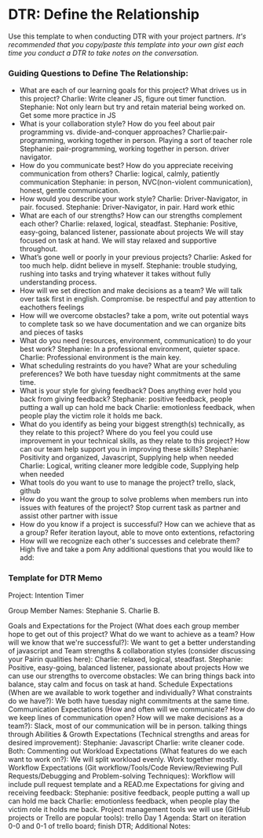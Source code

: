 # DTR: Define the Relationship

Use this template to when conducting DTR with your project partners. *It's recommended that you copy/paste this template into your own gist each time you conduct a DTR to take notes on the conversation.* 

### Guiding Questions to Define The Relationship:

* What are each of our learning goals for this project? What drives us in this project?
	Charlie: Write cleaner JS, figure out timer function.
	Stephanie: Not only learn but try and retain material being worked on. Get some more practice in JS
* What is your collaboration style? How do you feel about pair programming vs. divide-and-conquer approaches?
	Charlie:pair-programming, working together in person. Playing a sort of teacher role
	Stephanie: pair-programming, working together in person. driver navigator.
* How do you communicate best? How do you appreciate receiving communication from others?
	Charlie: logical, calmly, patiently communication
	Stephanie: in person, NVC(non-violent communication),  honest, gentle communication. 
* How would you describe your work style?
	Charlie: Driver-Navigator, in pair. focused.
	Stephanie: Driver-Navigator, in pair. Hard work ethic
* What are each of our strengths? How can our strengths complement each other?
	Charlie: relaxed, logical, steadfast.
	Stephanie: Positive, easy-going, balanced listener, passionate about projects
	We will stay focused on task at hand. We will stay relaxed and supportive throughout.
* What’s gone well or poorly in your previous projects?
	Charlie: Asked for too much help. didnt believe in myself.
	Stephanie: trouble studying, rushing into tasks and trying whatever it takes without fully understanding process.
* How will we set direction and make decisions as a team?
	We will talk over task first in english. Compromise. be respectful and pay attention to eachothers feelings
* How will we overcome obstacles?
	take a pom, write out potential ways to complete task so we have documentation and we can organize bits and pieces of tasks 
* What do you need (resources, environment, communication) to do your best work?
	Stephanie: In a professional environment, quieter space.
	Charlie: Professional environment is the main key.
* What scheduling restraints do you have? What are your scheduling preferences?
	We both have tuesday night commitments at the same time.
* What is your style for giving feedback? Does anything ever hold you back from giving feedback?
	Stephanie: positive feedback, people putting a wall up can hold me back
	Charlie: emotionless feedback, when people play the victim role it holds me back.
* What do you identify as being your biggest strength(s) technically, as they relate to this project? Where do you feel you could use improvement in your technical skills, as they relate to this project? How can our team help support you in improving these skills?
	Stephanie:  Positivity and organized, Javascript, Supplying help when needed
	Charlie:  Logical, writing cleaner more ledgible code, Supplying help when needed
* What tools do you want to use to manage the project?
	trello, slack, github
* How do you want the group to solve problems when members run into issues with features of the project?
	Stop current task as partner and assist other partner with issue
* How do you know if a project is successful? How can we achieve that as a group?
	Refer iteration layout, able to move onto extentions, refactoring 
* How will we recognize each other's successes and celebrate them?
	High five and take a pom
Any additional questions that you would like to add:






### Template for DTR Memo

Project: Intention Timer

Group Member Names: Stephanie S. Charlie B.

Goals and Expectations for the Project (What does each group member hope to get out of this project? What do we want to achieve as a team? How will we know that we're successful?):
	We want to get a better understanding of javascript and 
Team strengths & collaboration styles (consider discussing your Pairin qualities here):
	 Charlie: relaxed, logical, steadfast.
	 Stephanie: Positive, easy-going, balanced listener, passionate about projects
How we can use our strengths to overcome obstacles:
	We can bring things back into balance, stay calm and focus on task at hand.
Schedule Expectations (When are we available to work together and individually? What constraints do we have?):
	We both have tuesday night commitments at the same time.
Communication Expectations (How and often will we communicate? How do we keep lines of communication open? How will we make decisions as a team?):
	Slack, most of our communication will be in person. talking things through
Abilities & Growth Expectations (Technical strengths and areas for desired improvement):
	Stephanie: Javascript
	Charlie: write cleaner code.
	Both: Commenting out
Workload Expectations (What features do we each want to work on?):
	We will split workload evenly. Work together mostly.
Workflow Expectations (Git workflow/Tools/Code Review/Reviewing Pull Requests/Debugging and Problem-solving Techniques): 
	Workflow will include pull request template and a READ.me
Expectations for giving and receiving feedback:
	Stephanie: positive feedback, people putting a wall up can hold me back
	Charlie: emotionless feedback, when people play the victim role it holds me back.
Project management tools we will use (GitHub projects or Trello are popular tools):
	trello
Day 1 Agenda: 
	Start on iteration 0-0 and 0-1 of trello board; finish DTR;
Additional Notes:




